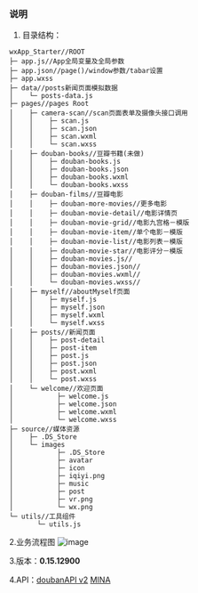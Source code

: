 ### 说明

1. 目录结构：
    
```
wxApp_Starter//ROOT
├─ app.js//App全局变量及全局参数
├─ app.json//page()/window参数/tabar设置
├─ app.wxss
├─ data//posts新闻页面模拟数据
│    └─ posts-data.js
├─ pages//pages Root
│    ├─ camera-scan//scan页面表单及摄像头接口调用
│    │    ├─ scan.js
│    │    ├─ scan.json
│    │    ├─ scan.wxml
│    │    └─ scan.wxss
│    ├─ douban-books//豆瓣书籍(未做)
│    │    ├─ douban-books.js
│    │    ├─ douban-books.json
│    │    ├─ douban-books.wxml
│    │    └─ douban-books.wxss
│    ├─ douban-films//豆瓣电影
│    │    ├─ douban-more-movies//更多电影
│    │    ├─ douban-movie-detail//电影详情页
│    │    ├─ douban-movie-grid//电影九宫格－模版
│    │    ├─ douban-movie-item//单个电影－模版
│    │    ├─ douban-movie-list//电影列表－模版
│    │    ├─ douban-movie-star//电影评分－模版
│    │    ├─ douban-movies.js//
│    │    ├─ douban-movies.json//
│    │    ├─ douban-movies.wxml//
│    │    └─ douban-movies.wxss//
│    ├─ myself//aboutMyself页面
│    │    ├─ myself.js
│    │    ├─ myself.json
│    │    ├─ myself.wxml
│    │    └─ myself.wxss
│    ├─ posts//新闻页面
│    │    ├─ post-detail
│    │    ├─ post-item
│    │    ├─ post.js
│    │    ├─ post.json
│    │    ├─ post.wxml
│    │    └─ post.wxss
│    └─ welcome//欢迎页面
│           ├─ welcome.js
│           ├─ welcome.json
│           ├─ welcome.wxml
│           └─ welcome.wxss
├─ source//媒体资源
│    ├─ .DS_Store
│    └─ images
│           ├─ .DS_Store
│           ├─ avatar
│           ├─ icon
│           ├─ iqiyi.png
│           ├─ music
│           ├─ post
│           ├─ vr.png
│           └─ wx.png
└─ utils//工具组件
       └─ utils.js
```
2.业务流程图
    ![image](https://lh3.googleusercontent.com/0c1KbjPghE_nxFePmW8tJWhti0CdUnIK88DlSDAFfoOnJIvH_bJiKRfWidv1t-jIm11j-XpQpKqwTPanZxqo7DcexZi7dbUfmPGyaRm6se_jEnH5nPqXrwYx4I7VrdzuVcswXjpc31XsAajjBeYXvhZ917FY1uW6elxB2Pa60Acw85NVC-5wG4rIkouTsXCE7-2nN8M_jDUTStbXkwTFZFW2FdTPevPUUgsl0rR4MyR-unnsX2s5W1lrHUtMqYYuI10XN11DqwDchZQNuXj6HsXzxy_Y1ckCVBctUSSBY0W-iK8oxpvi-s0a-vaxsmsvw2t7Uw9iR4fFmh8hwpNPtFsx3yuv9E5W5TsTFmcKp1Zb08TtA6e22zCM8sp9AAXusmgSHfDaNb_elgyI3AabOSjVh3uijTaCYnpb6rVsue_1KRjW0_vthgqinPfoWnk-JJQEJfwanpQFI185dJrgtEvhe7Ai68Gl5dX8eTldZrHKM7l_0w6keHXyonnZkg-KyvMov41BjIWAL6N8zARdpZY08wUXECSxW0GtQXWR0Y_7dKdrdILL7Nv4-YtMAa3GCirOaGRH=w2000-h2096)


3.版本：**0.15.12900**

4.API：[doubanAPI v2](https://www.douban.com/group/dbapi/) [MINA](https://mp.weixin.qq.com/debug/wxadoc/dev/)
